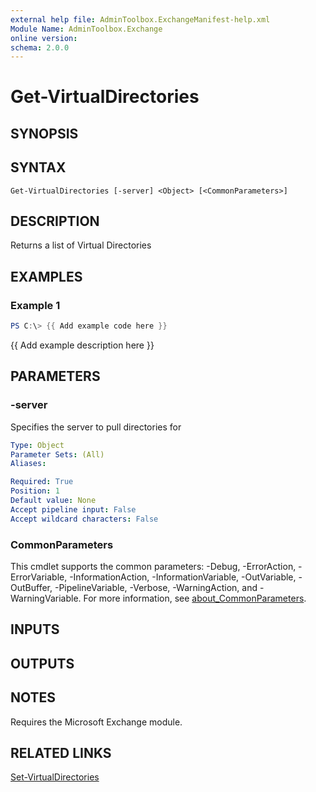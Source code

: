 ```yaml
---
external help file: AdminToolbox.ExchangeManifest-help.xml
Module Name: AdminToolbox.Exchange
online version:
schema: 2.0.0
---
```


# Get-VirtualDirectories

## SYNOPSIS

## SYNTAX

```
Get-VirtualDirectories [-server] <Object> [<CommonParameters>]
```

## DESCRIPTION
Returns a list of Virtual Directories

## EXAMPLES

### Example 1
```powershell
PS C:\> {{ Add example code here }}
```

{{ Add example description here }}

## PARAMETERS

### -server
Specifies the server to pull directories for

```yaml
Type: Object
Parameter Sets: (All)
Aliases:

Required: True
Position: 1
Default value: None
Accept pipeline input: False
Accept wildcard characters: False
```

### CommonParameters
This cmdlet supports the common parameters: -Debug, -ErrorAction, -ErrorVariable, -InformationAction, -InformationVariable, -OutVariable, -OutBuffer, -PipelineVariable, -Verbose, -WarningAction, and -WarningVariable. For more information, see [about_CommonParameters](http://go.microsoft.com/fwlink/?LinkID=113216).

## INPUTS

## OUTPUTS

## NOTES
Requires the Microsoft Exchange module.

## RELATED LINKS

[Set-VirtualDirectories]()

